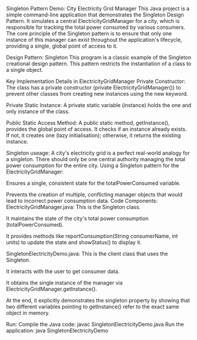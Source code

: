 Singleton Pattern Demo: 
City Electricity Grid Manager
This Java project is a simple command-line application that demonstrates the Singleton Design Pattern. It simulates a central ElectricityGridManager for a city, which is responsible for tracking the total power consumed by various consumers. The core principle of the Singleton pattern is to ensure that only one instance of this manager can exist throughout the application's lifecycle, providing a single, global point of access to it.

Design Pattern: Singleton
This program is a classic example of the Singleton creational design pattern. This pattern restricts the instantiation of a class to a single object.

Key Implementation Details in ElectricityGridManager
Private Constructor: The class has a private constructor (private ElectricityGridManager()) to prevent other classes from creating new instances using the new keyword.

Private Static Instance: A private static variable (instance) holds the one and only instance of the class.

Public Static Access Method: A public static method, getInstance(), provides the global point of access. It checks if an instance already exists. If not, it creates one (lazy initialisation); otherwise, it returns the existing instance.

 Singleton useage:
A city's electricity grid is a perfect real-world analogy for a singleton. There should only be one central authority managing the total power consumption for the entire city. Using a Singleton pattern for the ElectricityGridManager:

Ensures a single, consistent state for the totalPowerConsumed variable.

Prevents the creation of multiple, conflicting manager objects that would lead to incorrect power consumption data.
Code Components:
ElectricityGridManager.java: This is the Singleton class.

It maintains the state of the city's total power consumption (totalPowerConsumed).

It provides methods like reportConsumption(String consumerName, int units) to update the state and showStatus() to display it.

SingletonElectricityDemo.java: This is the client class that uses the Singleton.

It interacts with the user to get consumer data.

It obtains the single instance of the manager via ElectricityGridManager.getInstance().

At the end, it explicitly demonstrates the singleton property by showing that two different variables pointing to getInstance() refer to the exact same object in memory.

 Run:
 Compile the Java code:
 javac SingletonElectricityDemo.java
 Run the application:
 java SingletonElectricityDemo
